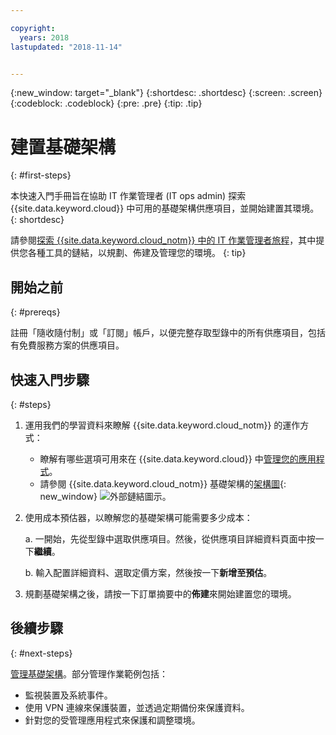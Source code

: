 ```yaml
---

copyright:
  years: 2018
lastupdated: "2018-11-14"


---
```

{:new_window: target="_blank"}
{:shortdesc: .shortdesc}
{:screen: .screen}
{:codeblock: .codeblock}
{:pre: .pre}
{:tip: .tip}

# 建置基礎架構
{: #first-steps}

本快速入門手冊旨在協助 IT 作業管理者 (IT ops admin) 探索 {{site.data.keyword.cloud}} 中可用的基礎架構供應項目，並開始建置其環境。
{: shortdesc}

請參閱[探索 {{site.data.keyword.cloud_notm}} 中的 IT 作業管理者旅程](/docs/overview/it-ops-journey.html)，其中提供您各種工具的鏈結，以規劃、佈建及管理您的環境。
{: tip}

## 開始之前
{: #prereqs}

註冊「隨收隨付制」或「訂閱」帳戶，以便完整存取型錄中的所有供應項目，包括有免費服務方案的供應項目。 

## 快速入門步驟
{: #steps}

1. 運用我們的學習資料來瞭解 {{site.data.keyword.cloud_notm}} 的運作方式：
    * 瞭解有哪些選項可用來在 {{site.data.keyword.cloud}} 中[管理您的應用程式](/docs/overview/ibm-cloud-platform.html#choose-compute)。
    * 請參閱 {{site.data.keyword.cloud_notm}} 基礎架構的[架構圖](https://www.ibm.com/cloud/garage/architectures/infrastructure){: new_window} ![外部鏈結圖示](../icons/launch-glyph.svg)。 
2. 使用成本預估器，以瞭解您的基礎架構可能需要多少成本：

    a. 一開始，先從型錄中選取供應項目。然後，從供應項目詳細資料頁面中按一下**繼續**。
    
    b. 輸入配置詳細資料、選取定價方案，然後按一下**新增至預估**。 
3. 規劃基礎架構之後，請按一下訂單摘要中的**佈建**來開始建置您的環境。 

## 後續步驟
{: #next-steps}

[管理基礎架構](/docs/overview/it-ops-journey.html)。部分管理作業範例包括： 

  * 監視裝置及系統事件。
  * 使用 VPN 連線來保護裝置，並透過定期備份來保護資料。 
  * 針對您的受管理應用程式來保護和調整環境。 

